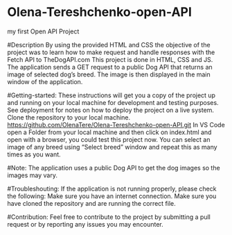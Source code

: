 # Olena-Tereshchenko-open-API
my first Open API Project


#Description
By using the provided HTML and CSS the objective of the project was to learn how to make request and handle responses with the Fetch API to TheDogAPI.com
This project is done in HTML, CSS and JS.
The application sends a GET request to a public Dog API that returns an image of selected dog’s breed. The image is then displayed in the main window of the application.


#Getting-started:
These instructions will get you a copy of the project up and running on your local machine for development and testing purposes. See deployment for notes on how to deploy the project on a live system.
Clone the repository to your local machine.
https://github.com/OlenaTere/Olena-Tereshchenko-open-API.git
In VS Code open a Folder from your local machine and then click on index.html and open with a browser, you could test this project now.
You can select an image of any breed using “Select breed” window and repeat this as many times as you want.


#Note:
The application uses a public Dog API to get the dog images so the images may vary.


#Troubleshouting:
If the application is not running properly, please check the following:
Make sure you have an internet connection.
Make sure you have cloned the repository and are running the correct file.


#Contribution:
Feel free to contribute to the project by submitting a pull request or by reporting any issues you may encounter.